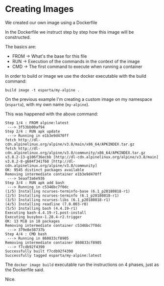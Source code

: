 Creating Images
===

We created our own image using a Dockerfile

In the Dockerfile we instruct step by step how this image will be constructed.

The basics are:

- FROM -> What's the base for this file
- RUN -> Execution of the commands in the context of the image
- CMD -> The first command to execute when running a container

In order to build or image we use the docker executable with the build command:

```
build image -t esparta/my-alpine .
```

On the previous example I'm creating a custom image on my namespace (`esparta`),
with my own name (`my-alpine`).

This was happened with the above command:

```
Step 1/4 : FROM alpine:latest
 ---> 3f53bb00af94
Step 2/4 : RUN apk update
 ---> Running in e1b3e9d470ff
fetch http://dl-cdn.alpinelinux.org/alpine/v3.8/main/x86_64/APKINDEX.tar.gz
fetch http://dl-cdn.alpinelinux.org/alpine/v3.8/community/x86_64/APKINDEX.tar.gz
v3.8.2-13-g106f36ecbb [http://dl-cdn.alpinelinux.org/alpine/v3.8/main]
v3.8.2-8-g684f341f68 [http://dl-cdn.alpinelinux.org/alpine/v3.8/community]
OK: 9545 distinct packages available
Removing intermediate container e1b3e9d470ff
 ---> 5eaaf3a6e936
Step 3/4 : RUN apk add bash
 ---> Running in c5346bc7f0dc
(1/5) Installing ncurses-terminfo-base (6.1_p20180818-r1)
(2/5) Installing ncurses-terminfo (6.1_p20180818-r1)
(3/5) Installing ncurses-libs (6.1_p20180818-r1)
(4/5) Installing readline (7.0.003-r0)
(5/5) Installing bash (4.4.19-r1)
Executing bash-4.4.19-r1.post-install
Executing busybox-1.28.4-r2.trigger
OK: 13 MiB in 18 packages
Removing intermediate container c5346bc7f0dc
 ---> 379e8e38737b
Step 4/4 : CMD bash
 ---> Running in 860833cf8905
Removing intermediate container 860833cf8905
 ---> f7cdb92f4390
Successfully built f7cdb92f4390
Successfully tagged esparta/my-alpine:latest
```

The `docker image build` executable run the instructions on 4 phases, just as the Dockerfile said.

Nice.
